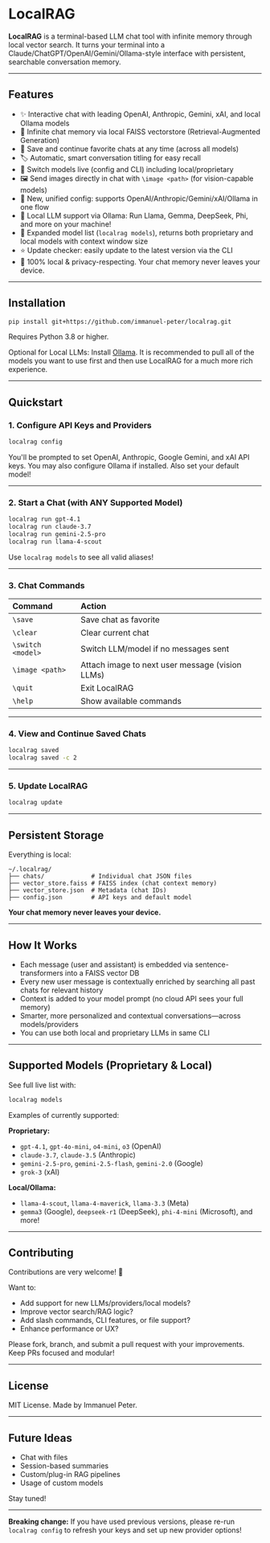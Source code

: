 # LocalRAG

**LocalRAG** is a terminal-based LLM chat tool with infinite memory through local vector search.
It turns your terminal into a Claude/ChatGPT/OpenAI/Gemini/Ollama-style interface with persistent, searchable conversation memory.

---

## Features

- ✨ Interactive chat with leading OpenAI, Anthropic, Gemini, xAI, and local Ollama models
- 🧠 Infinite chat memory via local FAISS vectorstore (Retrieval-Augmented Generation)
- 📂 Save and continue favorite chats at any time (across all models)
- 🏷️ Automatic, smart conversation titling for easy recall
- 🔄 Switch models live (config and CLI) including local/proprietary
- 🖼️ Send images directly in chat with `\image <path>` (for vision-capable models)
- 🔑 New, unified config: supports OpenAI/Anthropic/Gemini/xAI/Ollama in one flow
- 🍃 Local LLM support via Ollama: Run Llama, Gemma, DeepSeek, Phi, and more on your machine!
- 📜 Expanded model list (`localrag models`), returns both proprietary and local models with context window size
- ⭐ Update checker: easily update to the latest version via the CLI
- 🚫 100% local & privacy-respecting. Your chat memory never leaves your device.

---

## Installation

```bash
pip install git+https://github.com/immanuel-peter/localrag.git
```

Requires Python 3.8 or higher.

Optional for Local LLMs:
Install [Ollama](https://ollama.com/download). It is recommended to pull all of the models you want to use first and then use LocalRAG for a much more rich experience.

---

## Quickstart

### 1. Configure API Keys and Providers

```bash
localrag config
```

You'll be prompted to set OpenAI, Anthropic, Google Gemini, and xAI API keys. You may also configure Ollama if installed.
Also set your default model!

---

### 2. Start a Chat (with ANY Supported Model)

```bash
localrag run gpt-4.1
localrag run claude-3.7
localrag run gemini-2.5-pro
localrag run llama-4-scout
```

Use `localrag models` to see all valid aliases!

---

### 3. Chat Commands

| Command           | Action                                          |
| :---------------- | :---------------------------------------------- |
| `\save`           | Save chat as favorite                           |
| `\clear`          | Clear current chat                              |
| `\switch <model>` | Switch LLM/model if no messages sent            |
| `\image <path>`   | Attach image to next user message (vision LLMs) |
| `\quit`           | Exit LocalRAG                                   |
| `\help`           | Show available commands                         |

---

### 4. View and Continue Saved Chats

```bash
localrag saved
localrag saved -c 2
```

---

### 5. Update LocalRAG

```bash
localrag update
```

---

## Persistent Storage

Everything is local:

```
~/.localrag/
├── chats/             # Individual chat JSON files
├── vector_store.faiss # FAISS index (chat context memory)
├── vector_store.json  # Metadata (chat IDs)
├── config.json        # API keys and default model
```

**Your chat memory never leaves your device.**

---

## How It Works

- Each message (user and assistant) is embedded via sentence-transformers into a FAISS vector DB
- Every new user message is contextually enriched by searching all past chats for relevant history
- Context is added to your model prompt (no cloud API sees your full memory)
- Smarter, more personalized and contextual conversations—across models/providers
- You can use both local and proprietary LLMs in same CLI

---

## Supported Models (Proprietary & Local)

See full live list with:

```bash
localrag models
```

Examples of currently supported:

**Proprietary:**

- `gpt-4.1`, `gpt-4o-mini`, `o4-mini`, `o3` (OpenAI)
- `claude-3.7`, `claude-3.5` (Anthropic)
- `gemini-2.5-pro`, `gemini-2.5-flash`, `gemini-2.0` (Google)
- `grok-3` (xAI)

**Local/Ollama:**

- `llama-4-scout`, `llama-4-maverick`, `llama-3.3` (Meta)
- `gemma3` (Google), `deepseek-r1` (DeepSeek), `phi-4-mini` (Microsoft), and more!

---

## Contributing

Contributions are very welcome! 🚀

Want to:

- Add support for new LLMs/providers/local models?
- Improve vector search/RAG logic?
- Add slash commands, CLI features, or file support?
- Enhance performance or UX?

Please fork, branch, and submit a pull request with your improvements.
Keep PRs focused and modular!

---

## License

MIT License.
Made by Immanuel Peter.

---

## Future Ideas

- Chat with files
- Session-based summaries
- Custom/plug-in RAG pipelines
- Usage of custom models

Stay tuned!

---

**Breaking change:**
If you have used previous versions, please re-run `localrag config` to refresh your keys and set up new provider options!
